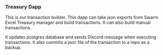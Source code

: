 ### Treasury Dapp

This is our transaction builder. This dapp can take json exports from Swarm Excel Treasury manager and build transactions. It can also build manual transactions.

It updates postgres database and sends Discord message when executing transactions. It also commits a json file of the transaction to a repo as a backup.
